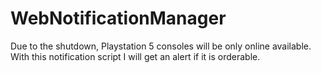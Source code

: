 # WebNotificationManager
Due to the shutdown, Playstation 5 consoles will be only online available. With this notification script I will get an alert if it is orderable.

